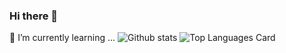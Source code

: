 ### Hi there 👋

 🌱 I’m currently learning ...
![Github stats](https://github-readme-stats.vercel.app/api?username=AbejaCruzg&theme=kacho_ga&show_icons=true&count_private=true) ![Top Languages Card](https://github-readme-stats.vercel.app/api/top-langs/?username=AbejaCruz&layout=compact&theme=kacho_ga)
<!--
**AbejaCruz/AbejaCruz** is a ✨ _special_ ✨ repository because its `README.md` (this file) appears on your GitHub profile.

Here are some ideas to get you started:

- 🔭 I’m currently working on ...
- 🌱 I’m currently learning ...
- 👯 I’m looking to collaborate on ...
- 🤔 I’m looking for help with ...
- 💬 Ask me about ...
- 📫 How to reach me: ...
- 😄 Pronouns: ...
- ⚡ Fun fact: ...
-->
